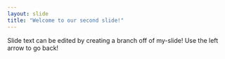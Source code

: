 ```yaml
---
layout: slide
title: "Welcome to our second slide!"
---
```

Slide text can be edited by creating a branch off of my-slide!
Use the left arrow to go back!
